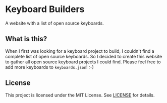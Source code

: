 # Keyboard Builders

A website with a list of open source keyboards.

## What is this?

When I first was looking for a keyboard project to build, I couldn't find a complete list of open source keyboards. So I decided to create this website to gather all open source keyboard projects I could find. Please feel free to add more keyboards to `keyboards.json`! :-)

## License

This project is licensed under the MIT License. See [LICENSE](LICENSE) for details.
